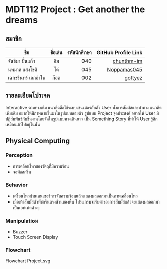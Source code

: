 ﻿
# MDT112 Project : Get another the dreams

## สมาชิก
| ชื่อ      | ชื่อเล่น          | รหัสนักศึกษา | GitHub Profile Link |
| ------------- |:-------------:| -----:| ------------------:|
| จันธิมา ปิ่นแก้ว      | อิม| 040 | [chunthm-im](https://github.com/chunthm)
| นพมาศ  แสงโชติ     | ได๋     |   045 |	[Noppamas045](https://github.com/Noppamas045)
| เฉกชรินทร์ เอกอำไพ | ก๊อต      |   002 | [gottyez](https://github.com/gottyez)


## รายละเอียดโปรเจค
   Interactive ตามทางเดิม แนวคิดคือใช้ระบบเซนเซอร์กับตัว User ทั้งการสัมผัสและท่าทาง แนวคิดเพิ่มเดิม อยากให้มีภาพฉายขึ้นมาในรูปแบบลอยตัว รูปแบบ Project
   จุดประสงค์ อยากให้ User มีปฏิสัมพันธ์กับชิ้นงานโดยจัดในรูปแบบทางเดินยาว เป็น Something Story ที่ทำให้ User รู้สึกเหมือนเข้าไปอยู่ในนั้น 
   
## Physical Computing
### Perception
- การเคลื่อนไหวของวัตถุที่มีความร้อน
- จอทัชสกรีน
### Behavior
- เครื่อนไหวผ่านเซนเซอร์การจับความร้อนแล้วแสดงผลออกมาเป็นภาพเคลื่อนไหว
- เมื่อเท้าสัมผัสตัวทัชกรีนตรงส่วนของพื้น โปรแกรมจะรับค่าของการสัมผัสแล้วจะแสดงผลออกมาเป็นเอฟเฟคต่างๆ
### Manipulatioม
- Buzzer
- Touch Screen Display
### Flowchart 
Flowchart Project.svg

